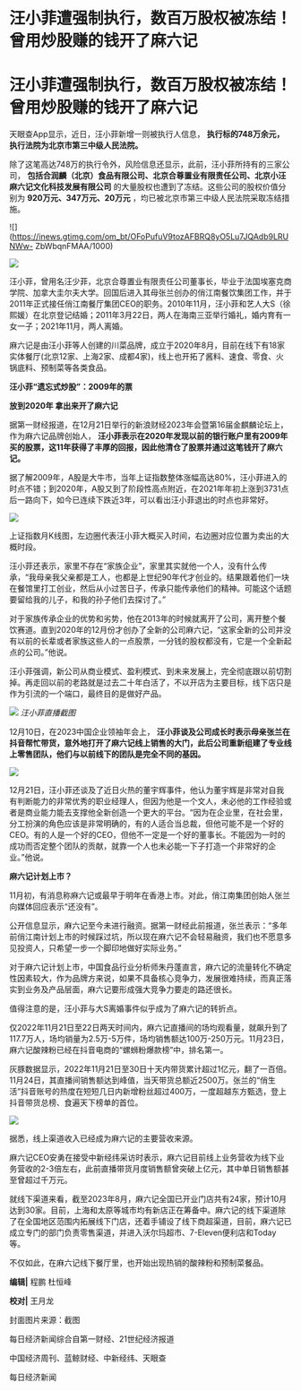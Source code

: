 # 汪小菲遭强制执行，数百万股权被冻结！曾用炒股赚的钱开了麻六记

# 汪小菲遭强制执行，数百万股权被冻结！曾用炒股赚的钱开了麻六记

天眼查App显示，近日，汪小菲新增一则被执行人信息， **执行标的748万余元，执行法院为北京市第三中级人民法院。**

除了这笔高达748万的执行令外，风险信息还显示，此前，汪小菲所持有的三家公司，
**包括合润麟（北京）食品有限公司、北京合尊置业有限责任公司、北京小汪麻六记文化科技发展有限公司** 的大量股权也遭到了冻结。这些公司的股权价值分别为
**920万元、347万元、20万元** ，均已被北京市第三中级人民法院采取冻结措施。

![](https://inews.gtimg.com/om_bt/OFoPufuV9tozAFBRQ8yO5Lu7JQAdb9LRUNWw-
ZbWbqnFMAA/1000)

![](https://inews.gtimg.com/om_bt/O0TDdaky5kNk6T4XONqoBBtEBzNkDF9eTrJBeR9T9TBTUAA/1000)

汪小菲，曾用名汪少菲，北京合尊置业有限责任公司董事长，毕业于法国埃塞克商学院、加拿大圭尔夫大学。回国后进入其母张兰创办的俏江南餐饮集团工作，并于2011年正式接任俏江南餐厅集团CEO的职务。2010年11月，汪小菲和艺人大S（徐熙媛）在北京登记结婚；2011年3月22日，两人在海南三亚举行婚礼，婚内育有一女一子；2021年11月，两人离婚。

麻六记是由汪小菲等人创建的川菜品牌，成立于2020年8月，目前在线下有18家实体餐厅(北京12家、上海2家、成都4家)，线上也开拓了酱料、速食、零食、火锅底料、预制菜等各类食品。

**汪小菲“遗忘式炒股”：2009年的票**

**放到2020年 拿出来开了麻六记**

据第一财经报道，在12月21日举行的新浪财经2023年会暨第16届金麒麟论坛上，作为麻六记品牌创始人，
**汪小菲表示在2020年发现以前的银行账户里有2009年买的股票，这11年获得了丰厚的回报，因此他清仓了股票并通过这笔钱开了麻六记。**

据了解2009年，A股是大牛市，当年上证指数整体涨幅高达80%，汪小菲进入的时点不错；到2020年，A股又到了阶段性高点附近，在2021年年初上涨到3731点后一路向下，如今已连续下跌近3年，可以看出汪小菲退出的时点也非常好。

![](https://inews.gtimg.com/om_bt/O7mtE8Pto4PELqex6_rAmKChQ2_S0hNNXJCoMIsjdSlokAA/1000)

上证指数月K线图，左边圈代表汪小菲大概买入时间，右边圈对应位置为卖出的大概时段。

汪小菲还表示，家里不存在“家族企业”，家里其实就他一个人，没有什么传承，“我母亲我父亲都是工人，也都是上世纪90年代才创业的。结果跟着他们一块在餐馆里打工创业，然后从小过苦日子，传承只能传承他们的精神。可能这个话题要留给我的儿子，和我的孙子他们去探讨了。”

对于家族传承企业的优势和劣势，他在2013年的时候就离开了公司，离开整个餐饮赛道。直到2020年的12月份才创办了全新的公司麻六记，“这家全新的公司并没有以前的长辈或者家族这些人的一点股票，一分钱的股权都没有，它是一个全新起点的公司。”他说。

汪小菲强调，新公司从商业模式、盈利模式、到未来发展上，完全彻底跟以前切割掉。再走回以前的老路就是过去二十年白活了，不以开店为主要目标，线下店只是作为引流的一个端口，最终目的是做好产品。

![](https://inews.gtimg.com/om_bt/OtNponfEPFLiOrtE5QTBhlZLaNWUry6gFVQ5sM9WIEw5gAA/1000)
_汪小菲直播截图_

12月10日，在2023中国企业领袖年会上，
**汪小菲谈及公司成长时表示母亲张兰在抖音帮忙带货，意外地打开了麻六记线上销售的大门，此后公司重新组建了专业线上零售团队，他们与以前线下的团队是完全不同的基因。**

![](https://inews.gtimg.com/om_bt/OZLbEhwOagBiVgkTTiogInV0GGTKtICER7ymbBzWGl2lEAA/1000)

12月21日，汪小菲还谈及了近日火热的董宇辉事件，他认为董宇辉是非常对自我有判断能力的非常优秀的职业经理人，但因为他是一个文人，未必他的工作经验或者是商业能力能去支撑他全新创造一个更大的平台。“因为在企业里，在社会里，分工扮演的角色应该是非常明确的，有的人适合当总裁，但他可能不是一个好的CEO。有的人是一个好的CEO，但他不一定是一个好的董事长。不能因为一时的成功而否定整个团队的贡献，就靠一个人也未必能一下子打造一个非常好的企业。”他说。

**麻六记计划上市？**

11月初，有消息称麻六记或最早于明年在香港上市。对此，俏江南集团创始人张兰向媒体回应表示“还没有”。

公开信息显示，麻六记至今未进行融资。据第一财经此前报道，张兰表示：“多年前俏江南计划上市的时候踩过坑，所以现在麻六记不会轻易融资，我们也不愿意多见投资人，只希望一步一个脚印地做好实际业务。”

对于麻六记计划上市，中国食品行业分析师朱丹蓬直言，麻六记的流量转化不确定性因素较大，作为品牌方来说，如果不具备核心竞争力，发展很难持续，而真正落实到业务及产品层面，麻六记要形成强大竞争力要走的路还很长。

值得注意的是，汪小菲与大S离婚事件似乎成为了麻六记的转折点。

仅2022年11月21日至22日两天时间内，麻六记直播间的场均观看量，就飙升到了117.7万人，场均销量为2.5万-5万件，场均销售额达100万-250万元。11月23日，麻六记酸辣粉已经在抖音电商的“螺蛳粉爆款榜”中，排名第一。

灰豚数据显示，2022年11月21日至30日十天内带货累计超过1亿元，翻了一百倍。11月24日，其直播间销售额达到峰值，当天带货总额近2500万。张兰的“俏生活”抖音账号的热度在短短几日内新增粉丝超过400万，一度超越东方甄选，登上抖音带货总榜、食遍天下榜单的首位。

![](https://inews.gtimg.com/om_bt/OIUsYFLzPaWidnofOt28WsyWf7ELbyOREF2b8oedCrCl0AA/1000)

据悉，线上渠道收入已经成为麻六记的主要营收来源。

麻六记CEO安勇在接受中新经纬采访时表示，麻六记目前线上业务营收为线下业务营收的2-3倍左右，此前直播带货月度销售额曾突破上亿元，其中单日销售额甚至曾超过千万元。

就线下渠道来看，截至2023年8月，麻六记全国已开业门店共有24家，预计10月达到30家。目前，上海和太原等城市均有新店正在筹备中。麻六记的线下渠道除了在全国地区范围内拓展线下门店，还着手铺设了线下商超渠道，目前，麻六记已成立专门的部门负责零售渠道，并进入沃尔玛超市、7-Eleven便利店和Today等。

不仅如此，在麻六记线下餐厅里，也开始出现热销的酸辣粉和预制菜餐品。

**编辑|** 程鹏 杜恒峰

**校对|** 王月龙

封面图片来源：截图

每日经济新闻综合自第一财经、21世纪经济报道

中国经济周刊、蓝鲸财经、中新经纬、天眼查

每日经济新闻

